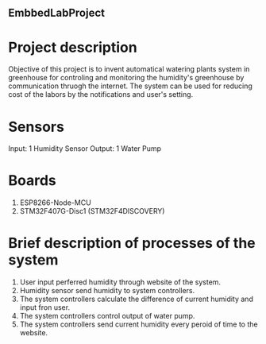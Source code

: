 ## EmbbedLabProject
# Project description
Objective of this project is to invent automatical watering plants system in greenhouse for controling and monitoring the humidity's greenhouse by communication thruogh the internet. The system can be used for reducing cost of the labors by the notifications and user's setting.
# Sensors
Input: 1 Humidity Sensor
Output: 1 Water Pump
# Boards
1. ESP8266-Node-MCU
2. STM32F407G-Disc1 (STM32F4DISCOVERY)
# Brief description of processes of the system
1. User input perferred humidity through website of the system.
2. Humidity sensor send humidity to system controllers.
3. The system controllers calculate the difference of current humidity and input fron user.
4. The system controllers control output of water pump.
5. The system controllers send current humidity every peroid of time to the website.
